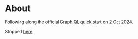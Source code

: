 # About

Following along the official [Graph QL quick start](https://graphql.org/graphql-js/running-an-express-graphql-server/) on 2 Oct 2024.

Stopped [here](https://graphql.org/graphql-js/passing-arguments/)